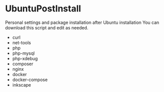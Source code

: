 # UbuntuPostInstall
Personal settings and package installation after Ubuntu installation  You can download this script and edit as needed.

- curl
- net-tools
- php
- php-mysql
- php-xdebug
- composer
- nginx
- docker
- docker-compose
- inkscape
